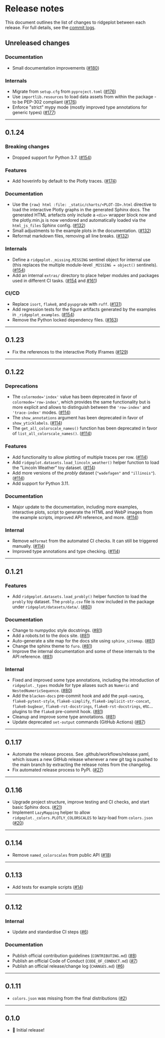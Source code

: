 # Release notes

This document outlines the list of changes to ridgeplot between each release. For full details, see the [commit logs](https://github.com/tpvasconcelos/ridgeplot/commits/).

Unreleased changes
------------------

### Documentation

- Small documentation improvements ([#180](https://github.com/tpvasconcelos/ridgeplot/pull/180))

### Internals

- Migrate from `setup.cfg` from `pyproject.toml` ([#176](https://github.com/tpvasconcelos/ridgeplot/pull/176))
- Use `importlib.resources` to load data assets from within the package - to be PEP-302 compliant ([#176](https://github.com/tpvasconcelos/ridgeplot/pull/176))
- Enforce "strict" mypy mode (mostly improved type annotations for generic types) ([#177](https://github.com/tpvasconcelos/ridgeplot/pull/177))

---

0.1.24
------

### Breaking changes

- Dropped support for Python 3.7. ([#154](https://github.com/tpvasconcelos/ridgeplot/pull/154))

### Features

- Add hoverinfo by default to the Plotly traces. ([#174](https://github.com/tpvasconcelos/ridgeplot/pull/174))

### Documentation

- Use the `{raw} html :file: _static/charts/<PLOT-ID>.html` directive to load the interactive Plotly graphs in the generated Sphinx docs. The generated HTML artefacts only include a `<div>` wrapper block now and the plotly.min.js is now vendored and automatically loaded via the `html_js_files` Sphinx config. ([#132](https://github.com/tpvasconcelos/ridgeplot/pull/132))
- Small adjustments to the example plots in the documentation. ([#132](https://github.com/tpvasconcelos/ridgeplot/pull/132))
- Reformat markdown files, removing all line breaks. ([#132](https://github.com/tpvasconcelos/ridgeplot/pull/132))

### Internals

- Define a `ridgeplot._missing.MISSING` sentinel object for internal use (this replaces the multiple module-level `_MISSING = object()` sentinels). ([#154](https://github.com/tpvasconcelos/ridgeplot/pull/154))
- Add an internal `extras/` directory to place helper modules and packages used in different CI tasks. ([#154](https://github.com/tpvasconcelos/ridgeplot/pull/154) and [#161](https://github.com/tpvasconcelos/ridgeplot/pull/161))

### CI/CD

- Replace `isort`, `flake8`, and `pyupgrade` with `ruff`. ([#131](https://github.com/tpvasconcelos/ridgeplot/pull/131))
- Add regression tests for the figure artifacts generated by the examples in `_ridgeplot_examples`. ([#154](https://github.com/tpvasconcelos/ridgeplot/pull/154))
- Remove the Python locked dependency files. ([#163](https://github.com/tpvasconcelos/ridgeplot/pull/163))

---

0.1.23
------

- Fix the references to the interactive Plotly IFrames ([#129](https://github.com/tpvasconcelos/ridgeplot/pull/129))

---

0.1.22
------

### Deprecations

- The `colormode='index'` value has been deprecated in favor of `colormode='row-index'`, which provides the same functionality but is more explicit and allows to distinguish between the `'row-index'` and `'trace-index'` modes. ([#114](https://github.com/tpvasconcelos/ridgeplot/pull/114))
- The `show_annotations` argument has been deprecated in favor of `show_yticklabels`. ([#114](https://github.com/tpvasconcelos/ridgeplot/pull/114))
- The `get_all_colorscale_names()` function has been deprecated in favor of `list_all_colorscale_names()`. ([#114](https://github.com/tpvasconcelos/ridgeplot/pull/114))

### Features

- Add functionality to allow plotting of multiple traces per row. ([#114](https://github.com/tpvasconcelos/ridgeplot/pull/114))
- Add `ridgeplot.datasets.load_lincoln_weather()` helper function to load the "Lincoln Weather" toy dataset. ([#114](https://github.com/tpvasconcelos/ridgeplot/pull/114))
- Add more versions of the _probly_ dataset (`"wadefagen"` and `"illinois"`). ([#114](https://github.com/tpvasconcelos/ridgeplot/pull/114))
- Add support for Python 3.11.

### Documentation

- Major update to the documentation, including more examples, interactive plots, script to generate the HTML and WebP images from the example scripts, improved API reference, and more. ([#114](https://github.com/tpvasconcelos/ridgeplot/pull/114))

### Internal

- Remove `mdformat` from the automated CI checks. It can still be triggered manually. ([#114](https://github.com/tpvasconcelos/ridgeplot/pull/114))
- Improved type annotations and type checking. ([#114](https://github.com/tpvasconcelos/ridgeplot/pull/114))

---

0.1.21
------

### Features

- Add `ridgeplot.datasets.load_probly()` helper function to load the `probly` toy dataset. The `probly.csv` file is now included in the package under `ridgeplot/datasets/data/`. ([#80](https://github.com/tpvasconcelos/ridgeplot/pull/80))

### Documentation

- Change to numpydoc style docstrings. ([#81](https://github.com/tpvasconcelos/ridgeplot/pull/81))
- Add a robots.txt to the docs site. ([#81](https://github.com/tpvasconcelos/ridgeplot/pull/81))
- Auto-generate a site map for the docs site using `sphinx_sitemap`. ([#81](https://github.com/tpvasconcelos/ridgeplot/pull/81))
- Change the sphinx theme to `furo`. ([#81](https://github.com/tpvasconcelos/ridgeplot/pull/81))
- Improve the internal documentation and some of these internals to the API reference. ([#81](https://github.com/tpvasconcelos/ridgeplot/pull/81))

### Internal

- Fixed and improved some type annotations, including the introduction of `ridgeplot._types` module for type aliases such as `Numeric` and `NestedNumericSequence`. ([#80](https://github.com/tpvasconcelos/ridgeplot/pull/80))
- Add the `blacken-docs` pre-commit hook and add the `pep8-naming`, `flake8-pytest-style`, `flake8-simplify`, `flake8-implicit-str-concat`, `flake8-bugbear`, `flake8-rst-docstrings`, `flake8-rst-docstrings`, etc... plugins to the `flake8` pre-commit hook. ([#81](https://github.com/tpvasconcelos/ridgeplot/pull/81))
- Cleanup and improve some type annotations. ([#81](https://github.com/tpvasconcelos/ridgeplot/pull/81))
- Update deprecated `set-output` commands (GitHub Actions) ([#87](https://github.com/tpvasconcelos/ridgeplot/pull/87))

---

0.1.17
------

- Automate the release process. See .github/workflows/release.yaml, which issues a new GitHub release whenever a new git tag is pushed to the main branch by extracting the release notes from the changelog.
- Fix automated release process to PyPI. ([#27](https://github.com/tpvasconcelos/ridgeplot/pull/27))

---

0.1.16
------

- Upgrade project structure, improve testing and CI checks, and start basic Sphinx docs. ([#21](https://github.com/tpvasconcelos/ridgeplot/pull/21))
- Implement `LazyMapping` helper to allow `ridgeplot._colors.PLOTLY_COLORSCALES` to lazy-load from `colors.json` ([#20](https://github.com/tpvasconcelos/ridgeplot/pull/20))

---

0.1.14
------

- Remove `named_colorscales` from public API ([#18](https://github.com/tpvasconcelos/ridgeplot/pull/18))

---

0.1.13
------

- Add tests for example scripts ([#14](https://github.com/tpvasconcelos/ridgeplot/pull/14))

---

0.1.12
------

### Internal

- Update and standardise CI steps ([#6](https://github.com/tpvasconcelos/ridgeplot/pull/6))

### Documentation

- Publish official contribution guidelines (`CONTRIBUTING.md`) ([#8](https://github.com/tpvasconcelos/ridgeplot/pull/8))
- Publish an official Code of Conduct (`CODE_OF_CONDUCT.md`) ([#7](https://github.com/tpvasconcelos/ridgeplot/pull/7))
- Publish an official release/change log (`CHANGES.md`) ([#6](https://github.com/tpvasconcelos/ridgeplot/pull/6))

---

0.1.11
------

- `colors.json` was missing from the final distributions ([#2](https://github.com/tpvasconcelos/ridgeplot/pull/2))

---

0.1.0
------

- 🚀 Initial release!
